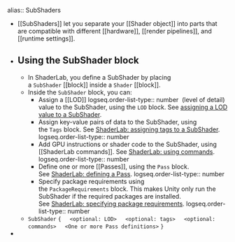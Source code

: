 alias:: SubShaders

- [[SubShaders]] let you separate your [[Shader object]] into parts that are compatible with different [[hardware]], [[render pipelines]], and [[runtime settings]].
- ## Using the SubShader block
	- In ShaderLab, you define a SubShader by placing a `SubShader` [[block]] inside a `Shader` [[block]].
	- Inside the `SubShader` block, you can:
		- Assign a [[LOD]][](https://docs.unity3d.com/2023.2/Documentation/Manual/LevelOfDetail.html)
		  logseq.order-list-type:: number
		  **[](https://docs.unity3d.com/2023.2/Documentation/Manual/Glossary.html#LOD)** (level of detail) value to the SubShader, using the `LOD` block. See [assigning a LOD value to a SubShader](https://docs.unity3d.com/2023.2/Documentation/Manual/SL-ShaderLOD.html).
		- Assign key-value pairs of data to the SubShader, using the `Tags` block. See [ShaderLab: assigning tags to a SubShader](https://docs.unity3d.com/2023.2/Documentation/Manual/SL-SubShaderTags.html).
		  logseq.order-list-type:: number
		- Add GPU instructions or shader code to the SubShader, using [[ShaderLab commands]]. See [ShaderLab: using commands](https://docs.unity3d.com/2023.2/Documentation/Manual/shader-shaderlab-commands.html).
		  logseq.order-list-type:: number
		- Define one or more [[Passes]], using the `Pass` block. See [ShaderLab: defining a Pass](https://docs.unity3d.com/2023.2/Documentation/Manual/SL-Pass.html).
		  logseq.order-list-type:: number
		- Specify package requirements using the `PackageRequirements` block. This makes Unity only run the SubShader if the required packages are installed. See [ShaderLab: specifying package requirements](https://docs.unity3d.com/2023.2/Documentation/Manual/SL-PackageRequirements.html).
		  logseq.order-list-type:: number
	- `SubShader`
	  `{`
	      `<optional: LOD>`
	      `<optional: tags>`
	      `<optional: commands>`
	      `<One or more Pass definitions>`
	  `}`
-